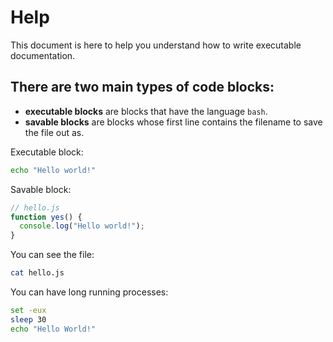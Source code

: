 # Help

This document is here to help you understand how to write executable documentation.

## There are two main types of code blocks:

- **executable blocks** are blocks that have the language `bash`.
- **savable blocks** are blocks whose first line contains the filename to save the file out as.

Executable block:

```bash
echo "Hello world!"
```

Savable block:

```javascript
// hello.js
function yes() {
  console.log("Hello world!");
}
```

You can see the file:

```bash
cat hello.js
```

You can have long running processes:

```bash
set -eux
sleep 30
echo "Hello World!"
```
